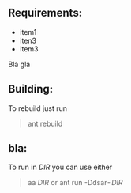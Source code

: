## Requirements:
* item1
* iten3
* item3

Bla gla


## Building:
To rebuild just run
>ant rebuild

## bla:
To run in _DIR_ you can use either
> aa _DIR_
or
> ant run -Ddsar=_DIR_
